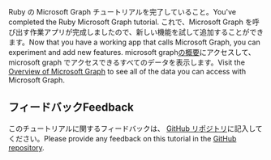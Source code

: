 <!-- markdownlint-disable MD002 MD041 -->

<span data-ttu-id="c2545-101">Ruby の Microsoft Graph チュートリアルを完了していること。</span><span class="sxs-lookup"><span data-stu-id="c2545-101">You've completed the Ruby Microsoft Graph tutorial.</span></span> <span data-ttu-id="c2545-102">これで、Microsoft Graph を呼び出す作業アプリが完成しましたので、新しい機能を試して追加することができます。</span><span class="sxs-lookup"><span data-stu-id="c2545-102">Now that you have a working app that calls Microsoft Graph, you can experiment and add new features.</span></span> <span data-ttu-id="c2545-103">microsoft graph[の概要](/graph/overview)にアクセスして、microsoft graph でアクセスできるすべてのデータを表示します。</span><span class="sxs-lookup"><span data-stu-id="c2545-103">Visit the [Overview of Microsoft Graph](/graph/overview) to see all of the data you can access with Microsoft Graph.</span></span>

## <a name="feedback"></a><span data-ttu-id="c2545-104">フィードバック</span><span class="sxs-lookup"><span data-stu-id="c2545-104">Feedback</span></span>

<span data-ttu-id="c2545-105">このチュートリアルに関するフィードバックは、 [GitHub リポジトリ](https://github.com/microsoftgraph/msgraph-training-rubyrailsapp)に記入してください。</span><span class="sxs-lookup"><span data-stu-id="c2545-105">Please provide any feedback on this tutorial in the [GitHub repository](https://github.com/microsoftgraph/msgraph-training-rubyrailsapp).</span></span>
